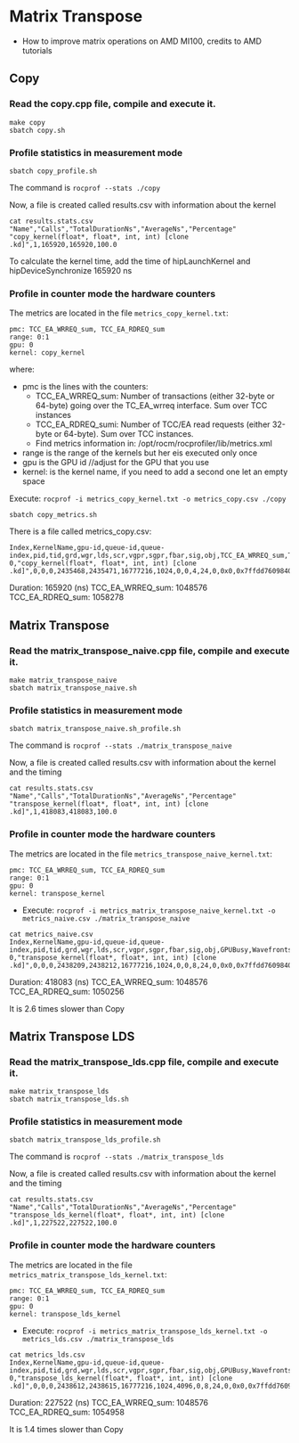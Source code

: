 # Matrix Transpose

* How to improve matrix operations on AMD MI100, credits to AMD tutorials

## Copy

### Read the copy.cpp file, compile and execute it.

```
make copy
sbatch copy.sh
```

### Profile statistics in measurement mode

```
sbatch copy_profile.sh
```

The command is `rocprof --stats ./copy`


Now, a file is created called results.csv  with information about the kernel


```
cat results.stats.csv
"Name","Calls","TotalDurationNs","AverageNs","Percentage"
"copy_kernel(float*, float*, int, int) [clone .kd]",1,165920,165920,100.0
```


To calculate the kernel time, add the time of hipLaunchKernel and hipDeviceSynchronize 165920 ns

### Profile in counter mode the hardware counters

The metrics are located in the file  `metrics_copy_kernel.txt`:

```
pmc: TCC_EA_WRREQ_sum, TCC_EA_RDREQ_sum
range: 0:1
gpu: 0
kernel: copy_kernel
```

where:
* pmc is the lines with the counters:
	* TCC_EA_WRREQ_sum: Number of transactions (either 32-byte or 64-byte) going over the TC_EA_wrreq interface. Sum over TCC instances
	* TCC_EA_RDREQ_sumi: Number of TCC/EA read requests (either 32-byte or 64-byte). Sum over TCC instances.
	* Find metrics information in: /opt/rocm/rocprofiler/lib/metrics.xml 
* range is the range of the kernels but her eis executed only once
* gpu is the GPU id //adjust for the GPU that you use
* kernel: is the kernel name, if you need to add a second one let an empty space


Execute: `rocprof -i metrics_copy_kernel.txt -o metrics_copy.csv ./copy `

```
sbatch copy_metrics.sh
```

There is a file called metrics_copy.csv:

```
Index,KernelName,gpu-id,queue-id,queue-index,pid,tid,grd,wgr,lds,scr,vgpr,sgpr,fbar,sig,obj,TCC_EA_WRREQ_sum,TCC_EA_RDREQ_sum
0,"copy_kernel(float*, float*, int, int) [clone .kd]",0,0,0,2435468,2435471,16777216,1024,0,0,4,24,0,0x0,0x7ffdd7609840,1048576,1058278
```

Duration: 165920 (ns)
TCC_EA_WRREQ_sum: 1048576
TCC_EA_RDREQ_sum: 1058278

## Matrix Transpose
### Read the matrix_transpose_naive.cpp file, compile and execute it.

```
make matrix_transpose_naive
sbatch matrix_transpose_naive.sh
```

### Profile statistics in measurement mode

```
sbatch matrix_transpose_naive.sh_profile.sh
```

The command is `rocprof --stats ./matrix_transpose_naive`

Now, a file is created called results.csv with information about the kernel and the timing

```
cat results.stats.csv
"Name","Calls","TotalDurationNs","AverageNs","Percentage"
"transpose_kernel(float*, float*, int, int) [clone .kd]",1,418083,418083,100.0
```


### Profile in counter mode the hardware counters

The metrics are located in the file  `metrics_transpose_naive_kernel.txt`:

```
pmc: TCC_EA_WRREQ_sum, TCC_EA_RDREQ_sum
range: 0:1
gpu: 0
kernel: transpose_kernel
```

* Execute: `rocprof -i metrics_matrix_transpose_naive_kernel.txt -o metrics_naive.csv ./matrix_transpose_naive`


```
cat metrics_naive.csv
Index,KernelName,gpu-id,queue-id,queue-index,pid,tid,grd,wgr,lds,scr,vgpr,sgpr,fbar,sig,obj,GPUBusy,Wavefronts,VALUInsts,SALUInsts,SFetchInsts,MemUnitStalled,VALUUtilization,VALUBusy,SALUBusy,L2CacheHit,WriteUnitStalled,LDSBankConflict
0,"transpose_kernel(float*, float*, int, int) [clone .kd]",0,0,0,2438209,2438212,16777216,1024,0,0,8,24,0,0x0,0x7ffdd7609840,100,262144,16,0,2,83,100,6,0,77,0,0
```

Duration: 418083 (ns)
TCC_EA_WRREQ_sum: 1048576
TCC_EA_RDREQ_sum: 1050256

It is 2.6 times slower than Copy

## Matrix Transpose LDS
### Read the matrix_transpose_lds.cpp file, compile and execute it.

```
make matrix_transpose_lds
sbatch matrix_transpose_lds.sh
```

### Profile statistics in measurement mode

```
sbatch matrix_transpose_lds_profile.sh
```

The command is `rocprof --stats ./matrix_transpose_lds`

Now, a file is created called results.csv with information about the kernel and the timing

```
cat results.stats.csv
"Name","Calls","TotalDurationNs","AverageNs","Percentage"
"transpose_lds_kernel(float*, float*, int, int) [clone .kd]",1,227522,227522,100.0
```


### Profile in counter mode the hardware counters

The metrics are located in the file  `metrics_matrix_transpose_lds_kernel.txt`:

```
pmc: TCC_EA_WRREQ_sum, TCC_EA_RDREQ_sum
range: 0:1
gpu: 0
kernel: transpose_lds_kernel
```

* Execute: `rocprof -i metrics_matrix_transpose_lds_kernel.txt -o metrics_lds.csv ./matrix_transpose_lds`


```
cat metrics_lds.csv
Index,KernelName,gpu-id,queue-id,queue-index,pid,tid,grd,wgr,lds,scr,vgpr,sgpr,fbar,sig,obj,GPUBusy,Wavefronts,VALUInsts,SALUInsts,SFetchInsts,MemUnitStalled,VALUUtilization,VALUBusy,SALUBusy,L2CacheHit,WriteUnitStalled,LDSBankConflict
0,"transpose_lds_kernel(float*, float*, int, int) [clone .kd]",0,0,0,2438612,2438615,16777216,1024,4096,0,8,24,0,0x0,0x7ffdd7609880,100,262144,20,2,2,26,100,26,2,0,0,67
```

Duration: 227522 (ns)
TCC_EA_WRREQ_sum: 1048576
TCC_EA_RDREQ_sum: 1054958

It is 1.4 times slower than Copy
